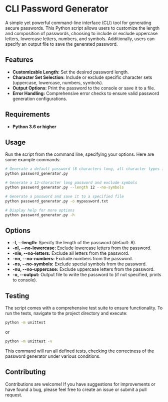 # CLI Password Generator

A simple yet powerful command-line interface (CLI) tool for generating secure passwords. This Python script allows users to customize the length and composition of passwords, choosing to include or exclude uppercase letters, lowercase letters, numbers, and symbols. Additionally, users can specify an output file to save the generated password.

## Features

- **Customizable Length:** Set the desired password length.
- **Character Set Selection:** Include or exclude specific character sets (uppercase, lowercase, numbers, symbols).
- **Output Options:** Print the password to the console or save it to a file.
- **Error Handling:** Comprehensive error checks to ensure valid password generation configurations.

## Requirements

- **Python 3.6 or higher**

## Usage

Run the script from the command line, specifying your options. Here are some example commands:

```bash
# Generate a default password (8 characters long, all character types included)
python password_generator.py

# Generate a 12-character long password and exclude symbols
python password_generator.py --length 12 --no-symbols

# Generate a password and save it to a specified file
python password_generator.py -o mypassword.txt

# Display help for more options
python password_generator.py -h
```

## Options

- **-l, --length:** Specify the length of the password (default: 8).
- **-nl, --no-lowercase:** Exclude lowercase letters from the password.
- **-nle, --no-letters:** Exclude all letters from the password.
- **-nn, --no-numbers:** Exclude numbers from the password.
- **-ns, --no-symbols:** Exclude special symbols from the password.
- **-nu, --no-uppercase:** Exclude uppercase letters from the password.
- **-o, --output:** Output file to write the password to (if not specified, prints to console).

## Testing

The script comes with a comprehensive test suite to ensure functionality. To run the tests, navigate to the project directory and execute:

```bash
python -m unittest
```

or

```bash
python -m unittest -v
```

This command will run all defined tests, checking the correctness of the password generator under various conditions.

## Contributing

Contributions are welcome! If you have suggestions for improvements or have found a bug, please feel free to create an issue or submit a pull request.

